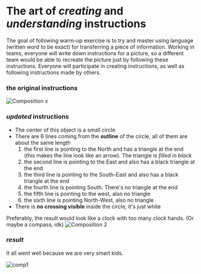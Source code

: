 # The art of *creating* and *understanding* instructions
The goal of following warm-up exercise is to try and master using language (written word to be exact) for transferring a piece of information. Working in teams, everyone will write down instructions for a picture, so a different team would be able to recreate the picture just by following these instructions. Everyone will participate in creating instructions, as well as following instructions made by others. 
### the original instructions
![Composition x](https://scontent-prg1-1.xx.fbcdn.net/v/t1.15752-9/244421715_547073959922491_5443360833715984804_n.jpg?_nc_cat=111&ccb=1-5&_nc_sid=ae9488&_nc_ohc=hqbVBdb51d4AX80Hp2o&_nc_ht=scontent-prg1-1.xx&oh=d898cc0b52e716a12f51b620ddc8b060&oe=618A9438)
### *updated* instructions
- The center of this object is a small circle
- There are 6 lines coming from the **outline** of the circle, all of them are about the same length
    1. the first line is pointing to the North and has a triangle at the end (this makes the line look like an arrow). The triangle is *filled in black*
    2. the second line is pointing to the East and also has a black triangle at the end
    3. the third line is pointing to the South-East and also has a black triangle at the end
    4. the fourth line is pointing South. There's no triangle at the end
    5. the fifth line is pointing to the west, also no triangle
    6. the sixth line is pointing North-West, also no triangle
- There is **no crossing visible** inside the circle, it's just white

Preferably, the result would look like a clock with too many clock hands. 
(Or maybe a compass, idk)
![Composition 2](https://jgagne.github.io/ajovt3-zs21-vskk/img/00-composition/02-comp.png)
### *result*
It all went well because we are very smart kids. 

![comp1](img/composition1)
